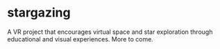 # stargazing
A VR project that encourages virtual space and star exploration through educational and visual experiences. More to come. 
